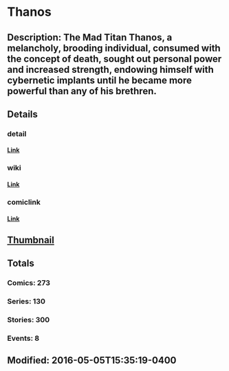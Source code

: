 # Thanos
## Description: The Mad Titan Thanos, a melancholy, brooding individual, consumed with the concept of death, sought out personal power and increased strength, endowing himself with cybernetic implants until he became more powerful than any of his brethren.
## Details
### detail
#### [Link](http://marvel.com/comics/characters/1009652/thanos?utm_campaign=apiRef&utm_source=225578a89fc76f3d20fbffda5d17a88d)
### wiki
#### [Link](http://marvel.com/universe/Thanos?utm_campaign=apiRef&utm_source=225578a89fc76f3d20fbffda5d17a88d)
### comiclink
#### [Link](http://marvel.com/comics/characters/1009652/thanos?utm_campaign=apiRef&utm_source=225578a89fc76f3d20fbffda5d17a88d)
## [Thumbnail](http://i.annihil.us/u/prod/marvel/i/mg/6/40/5274137e3e2cd.jpg)
## Totals
### Comics: 273
### Series: 130
### Stories: 300
### Events: 8
## Modified: 2016-05-05T15:35:19-0400